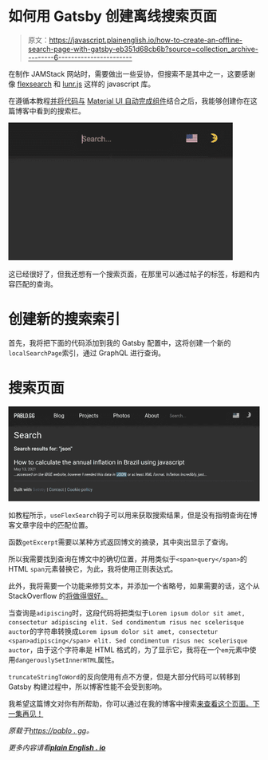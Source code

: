 # 如何用 Gatsby 创建离线搜索页面

> 原文：<https://javascript.plainenglish.io/how-to-create-an-offline-search-page-with-gatsby-eb351d68cb6b?source=collection_archive---------6----------------------->

在制作 JAMStack 网站时，需要做出一些妥协，但搜索不是其中之一，这要感谢像 [flexsearch](https://github.com/nextapps-de/flexsearch) 和 [lunr.js](https://github.com/olivernn/lunr.js/) 这样的 javascript 库。

在遵循本教程[并将代码与](https://labs.walltowall.com/easy-client-side-search-for-gatsby-sites/) [Material UI 自动完成组件](https://material-ui.com/components/autocomplete/)结合之后，我能够创建你在这篇博客中看到的搜索栏。

![](img/26bd1f8970bee5a4d1ca102c608ae600.png)

这已经很好了，但我还想有一个搜索页面，在那里可以通过帖子的标签，标题和内容匹配的查询。

# 创建新的搜索索引

首先，我将把下面的代码添加到我的 Gatsby 配置中，这将创建一个新的`localSearchPage`索引，通过 GraphQL 进行查询。

# 搜索页面

![](img/cc61627764bb5f288149bf8ea43519e4.png)

如教程所示，`useFlexSearch`钩子可以用来获取搜索结果，但是没有指明查询在博客文章字段中的匹配位置。

函数`getExcerpt`需要以某种方式返回博文的摘录，其中突出显示了查询。

所以我需要找到查询在博文中的确切位置，并用类似于`<span>query</span>`的 HTML `span`元素替换它，为此，我将使用正则表达式。

此外，我将需要一个功能来修剪文本，并添加一个省略号，如果需要的话，这个从 StackOverflow 的[将做得很好。](https://stackoverflow.com/a/41267747/4307769)

当查询是`adipiscing`时，这段代码将把类似于`Lorem ipsum dolor sit amet, consectetur adipiscing elit. Sed condimentum risus nec scelerisque auctor`的字符串转换成`Lorem ipsum dolor sit amet, consectetur <span>adipiscing</span> elit. Sed condimentum risus nec scelerisque auctor`，由于这个字符串是 HTML 格式的，为了显示它，我将在一个`em`元素中使用`dangerouslySetInnerHTML`属性。

`truncateStringToWord`的反向使用有点不方便，但是大部分代码可以转移到 Gatsby 构建过程中，所以博客性能不会受到影响。

我希望这篇博文对你有所帮助，你可以通过在我的博客中搜索[来查看这个页面。下一集再见！](https://pablo.gg/en/search?q=javascript)

*原载于*[*https://pablo . gg*](https://pablo.gg/en/blog/coding/how-to-create-an-offline-search-page-with-gatsby/)*。*

*更多内容请看*[***plain English . io***](http://plainenglish.io)